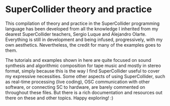 # SuperCollider theory and practice
This compilation of theory and practice in the SuperCollider programming language has been developed from all the knowledge I inherited from my dearest SuperCollider teachers, Sergio Luque and Alejandro Olarte. Everything is still in development and being infused, progressively, with my own aesthetics. Nevertheless, the credit for many of the examples goes to them.

The tutorials and examples shown in here are quite focused on sound synthesis and algorithmic composition for tape music and mostly in stereo format, simply because this is the way I find SuperCollider useful to cover my expressive necessities. Some other aspects of using SuperCollider, such as real-time processing (live coding), OSC communication with other software, or connecting SC to hardware, are barely commented on throughout these files. But there is a rich documentation and resources out there on these and other topics.
Happy exploring! :)
